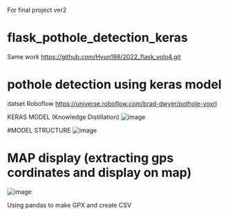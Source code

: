 For final project ver2
# flask_pothole_detection_keras

Same work https://github.com/Hyun198/2022_flask_yolo4.git


# pothole detection using keras model

datset Roboflow https://universe.roboflow.com/brad-dwyer/pothole-voxrl

KERAS MODEL (Knowledge Distillation)
![image](https://user-images.githubusercontent.com/75469191/230290227-54bf1d09-f9f0-4850-bc0d-92db1eac6fd8.png)


#MODEL STRUCTURE
![image](https://user-images.githubusercontent.com/75469191/230289985-f7689bc2-4b94-4f5d-96a0-ff6a648a88ee.png)


# MAP display (extracting gps cordinates and display on map)
![image](https://user-images.githubusercontent.com/75469191/230290335-8d470919-46a2-48f7-af89-3a22926de784.png)

Using pandas to make GPX and create CSV

